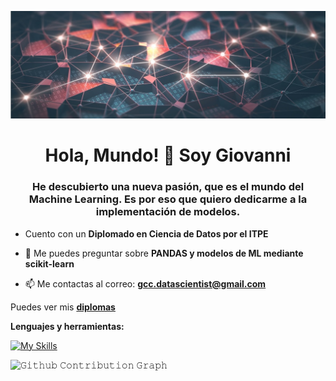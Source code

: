 ![REDES_NEURONALES](https://github.com/big-gio/big-gio/blob/main/IMAGEN/luces_redes_neuronales.jpg)
<h1 align="center">Hola, Mundo! 👋 Soy Giovanni</h1>
<h3 align="center">He descubierto una nueva pasión, que es el mundo del Machine Learning. Es por eso que quiero dedicarme a la implementación de modelos.</h3>

- Cuento con un **Diplomado en Ciencia de Datos por el ITPE**

- 💬 Me puedes preguntar sobre **PANDAS y modelos de ML mediante scikit-learn**

- 📫 Me contactas al correo: **gcc.datascientist@gmail.com**


Puedes ver mis [**diplomas**](https://github.com/big-gio/big-gio/tree/main/DIPLOMAS)


**Lenguajes y herramientas:**

[![My Skills](https://skillicons.dev/icons?i=py,r,sklearn,tensorflow&theme=light)](https://skillicons.dev)

</h4>  

![𝙶𝚒𝚝𝚑𝚞𝚋 𝙲𝚘𝚗𝚝𝚛𝚒𝚋𝚞𝚝𝚒𝚘𝚗 𝙶𝚛𝚊𝚙𝚑](https://github.com/big-gio/contribution-grid-snake.svg/blob/main/snake.svg)
